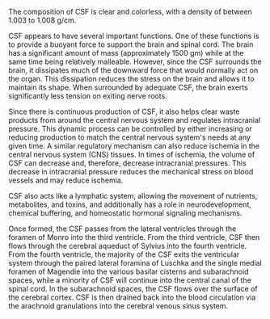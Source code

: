 The composition of CSF is clear and colorless, with a density of between 1.003 to 1.008 g/cm.

CSF appears to have several important functions. One of these functions is to provide a buoyant force to support the brain and spinal cord. The brain has a significant amount of mass (approximately 1500 gm) while at the same time being relatively malleable. However, since the CSF surrounds the brain, it dissipates much of the downward force that would normally act on the organ. This dissipation reduces the stress on the brain and allows it to maintain its shape. When surrounded by adequate CSF, the brain exerts significantly less tension on exiting nerve roots.

Since there is continuous production of CSF, it also helps clear waste products from around the central nervous system and regulates intracranial pressure. This dynamic process can be controlled by either increasing or reducing production to match the central nervous system's needs at any given time. A similar regulatory mechanism can also reduce ischemia in the central nervous system (CNS) tissues. In times of ischemia, the volume of CSF can decrease and, therefore, decrease intracranial pressures. This decrease in intracranial pressure reduces the mechanical stress on blood vessels and may reduce ischemia.

CSF also acts like a lymphatic system, allowing the movement of nutrients, metabolites, and toxins, and additionally has a role in neurodevelopment, chemical buffering, and homeostatic hormonal signaling mechanisms.

Once formed, the CSF passes from the lateral ventricles through the foramen of Monro into the third ventricle. From the third ventricle, CSF then flows through the cerebral aqueduct of Sylvius into the fourth ventricle. From the fourth ventricle, the majority of the CSF exits the ventricular system through the paired lateral foramina of Luschka and the single medial foramen of Magendie into the various basilar cisterns and subarachnoid spaces, while a minority of CSF will continue into the central canal of the spinal cord. In the subarachnoid spaces, the CSF flows over the surface of the cerebral cortex. CSF is then drained back into the blood circulation via the arachnoid granulations into the cerebral venous sinus system.